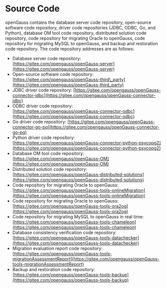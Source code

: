 # Source Code<a name="EN-US_TOPIC_0000001163058388"></a>

openGauss contains the database server code repository, open-source software code repository, driver code repositories \(JDBC, ODBC, Go, and Python\), database OM tool code repository, distributed solution code repository, code repository for migrating Oracle to openGauss, code repository for migrating MySQL to openGauss, and backup and restoration code repository. The code repository addresses are as follows:

-   Database server code repository:  [https://gitee.com/opengauss/openGauss-server](https://gitee.com/opengauss/openGauss-server)
-   Open-source software code repository:  [https://gitee.com/opengauss/openGauss-third\_party](https://gitee.com/opengauss/openGauss-third_party)
-   JDBC driver code repository:  [https://gitee.com/opengauss/openGauss-connector-jdbc](https://gitee.com/opengauss/openGauss-connector-jdbc)
-   ODBC driver code repository:  [https://gitee.com/opengauss/openGauss-connector-odbc](https://gitee.com/opengauss/openGauss-connector-odbc)
-   Go driver code repository:  [https://gitee.com/opengauss/openGauss-connector-go-pq](https://gitee.com/opengauss/openGauss-connector-go-pq)
-   Python driver code repository:  [https://gitee.com/opengauss/openGauss-connector-python-psycopg2](https://gitee.com/opengauss/openGauss-connector-python-psycopg2)
-   Database OM tool code repository:  [https://gitee.com/opengauss/openGauss-OM](https://gitee.com/opengauss/openGauss-OM)
-   Distributed solution code repository:  [https://gitee.com/opengauss/openGauss-distributed-solutions](https://gitee.com/opengauss/openGauss-distributed-solutions)
-   Code repository for migrating Oracle to openGauss:  [https://gitee.com/opengauss/openGauss-tools-onlineMigration](https://gitee.com/opengauss/openGauss-tools-onlineMigration)
-   Code repository for migrating Oracle to openGauss:  [https://gitee.com/opengauss/openGauss-tools-ora2og](https://gitee.com/opengauss/openGauss-tools-ora2og)
-   Code repository for migrating MySQL to openGauss in real time:  [https://gitee.com/opengauss/openGauss-tools-chameleon](https://gitee.com/opengauss/openGauss-tools-chameleon)
-   Database consistency verification code repository:  [https://gitee.com/opengauss/openGauss-tools-datachecker](https://gitee.com/opengauss/openGauss-tools-datachecker)
-   Migration evaluation report code repository:  [https://gitee.com/opengauss/openGauss-tools-migrationAssessmentReport](https://gitee.com/opengauss/openGauss-tools-migrationAssessmentReport)
-   Backup and restoration code repository:  [https://gitee.com/opengauss/openGauss-tools-backup](https://gitee.com/opengauss/openGauss-tools-backup)

